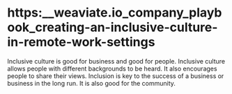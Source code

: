 # https:\_\_weaviate.io_company_playbook_creating-an-inclusive-culture-in-remote-work-settings

Inclusive culture is good for business and good for people. Inclusive culture allows people with different backgrounds to be heard. It also encourages people to share their views. Inclusion is key to the success of a business or business in the long run. It is also good for the community.
